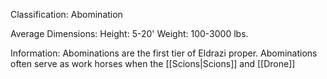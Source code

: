 Classification: Abomination

Average Dimensions: 
	Height: 5-20'
	Weight: 100-3000 lbs.

Information: 
  Abominations are the first tier of Eldrazi proper. Abominations often serve as work horses when the  [[Scions|Scions]] and [[Drone]]


